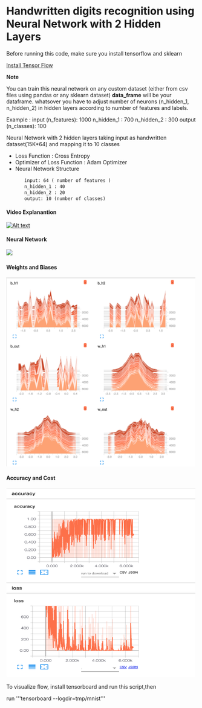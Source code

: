 <h1>Handwritten digits recognition using Neural Network with 2 Hidden Layers</h1>

<p>Before running this code, make sure you install tensorflow and sklearn<p>

<a href="https://www.tensorflow.org/install/">Install Tensor Flow</a>


<p><b>Note</b></p>
You can train this neural network on any custom dataset (either from csv files using pandas or any sklearn dataset)
<b>data_frame</b> will be your dataframe.
whatsover you have to adjust number of neurons (n_hidden_1, n_hidden_2) in hidden layers according to number of features and labels. 

Example :
input (n_features): 1000
n_hidden_1 : 700
n_hidden_2 : 300
output (n_classes): 100



Neural Network with 2 hidden layers taking input as handwritten dataset(15K*64) and mapping it to 10 classes
<ul>
  <li>Loss Function : Cross Entropy</li>
  <li>Optimizer of Loss Function : Adam Optimizer</li>
 <li> Neural Network Structure
   <ul>

    input: 64 ( number of features )
    n_hidden_1 : 40
    n_hidden_2 : 20
    output: 10 (number of classes)

   </ul>
   </li>
   
</ul>




 <h4 href="https://www.youtube.com/watch?v=cFW1L3pH1Hk" >Video Explanantion</h4>

[![Alt text](https://img.youtube.com/vi/VID/0.jpg)](https://www.youtube.com/watch?v=VID)


<h4>Neural Network</h4>
<img src ="https://github.com/saitejdandge/21-Machine-Learning-Weeks/blob/master/MNIST-Hand_written_digits_recognition/Images/thumbnail.png"/>



<h4>Weights and Biases</h4>
<img width=500 height=500 src="Images/histogram.png"/>

<h4>Accuracy and Cost</h4>
<img  width=500 height=500 src="Images/scaler.png"/>


To visualize flow, install tensorboard and run this script,then 

run '''tensorboard --logdir=tmp/mnist'''

